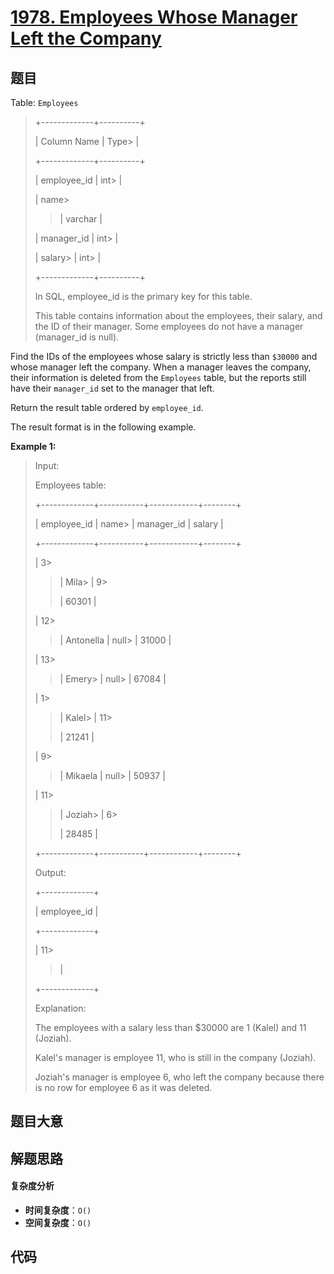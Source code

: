 # [1978. Employees Whose Manager Left the Company](https://leetcode.com/problems/employees-whose-manager-left-the-company/)

## 题目

Table: `Employees`

> +-------------+----------+
>
> | Column Name | Type>
> |
>
> +-------------+----------+
>
> | employee_id | int>
> |
>
> | name>
>
> > | varchar |
>
> | manager_id | int>
> |
>
> | salary>
> | int>
> |
>
> +-------------+----------+
>
> In SQL, employee_id is the primary key for this table.
>
> This table contains information about the employees, their salary, and the ID of their manager. Some employees do not have a manager (manager_id is null).

Find the IDs of the employees whose salary is strictly less than `$30000` and
whose manager left the company. When a manager leaves the company, their
information is deleted from the `Employees` table, but the reports still have
their `manager_id` set to the manager that left.

Return the result table ordered by `employee_id`.

The result format is in the following example.

**Example 1:**

> Input:
>
> Employees table:
>
> +-------------+-----------+------------+--------+
>
> | employee_id | name>
> | manager_id | salary |
>
> +-------------+-----------+------------+--------+
>
> | 3>
>
> > | Mila>
> > | 9>
> >
> > | 60301 |
>
> | 12>
>
> > | Antonella | null>
> > | 31000 |
>
> | 13>
>
> > | Emery>
> > | null>
> > | 67084 |
>
> | 1>
>
> > | Kalel>
> > | 11>
> >
> > | 21241 |
>
> | 9>
>
> > | Mikaela | null>
> > | 50937 |
>
> | 11>
>
> > | Joziah>
> > | 6>
> >
> > | 28485 |
>
> +-------------+-----------+------------+--------+
>
> Output:
>
> +-------------+
>
> | employee_id |
>
> +-------------+
>
> | 11>
>
> > |
>
> +-------------+
>
> Explanation:
>
> The employees with a salary less than $30000 are 1 (Kalel) and 11 (Joziah).
>
> Kalel's manager is employee 11, who is still in the company (Joziah).
>
> Joziah's manager is employee 6, who left the company because there is no row for employee 6 as it was deleted.

## 题目大意

## 解题思路

#### 复杂度分析

- **时间复杂度**：`O()`
- **空间复杂度**：`O()`

## 代码

```javascript

```
